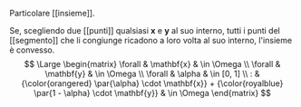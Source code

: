 Particolare [[insieme]].

Se, scegliendo due [[punti]] qualsiasi $\mathbf{x}$ e $\mathbf{y}$ al suo interno, tutti i punti del [[segmento]] che li congiunge ricadono a loro volta al suo interno, l'insieme è convesso.
$$
\Large
\begin{matrix}
	\forall & \mathbf{x} & \in \Omega \\
	\forall & \mathbf{y} & \in \Omega \\
	\forall & \alpha & \in [0, 1] \\
	: & {\color{orangered} \par{\alpha} \cdot \mathbf{x}} + {\color{royalblue} \par{1 - \alpha} \cdot \mathbf{y}} & \in \Omega
\end{matrix}
$$